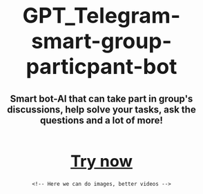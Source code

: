 <div style="display: flex; align-items: center; justify-content: center; height: 80vh;">
  <div style="text-align: center;">
    <!-- Ваше содержимое Markdown -->
    <h1 style="font-size: 3.5em;">GPT_Telegram-smart-group-particpant-bot</h1>
    <h2 style="margin-top: 20px; display: flex;">Smart bot-AI that can take part in group's discussions, help solve your tasks, ask the questions and a lot of more!</h2>
    <h1 style="margin-top: 60px; font-size: 2.6em; text-decoration: none; color= black;"><a href="https://t.me/SmartGroupParticipant_bot">Try now</a></h1>

    <!-- Here we can do images, better videos -->
  </div>
</div>


<!-- #  <p position=relative top=50% transform=translateY(-50%) style="margin-bottom: 3em;" >GPT_Telegram-smart-group-particpant-bot</p>
 
 
## Smart bot-AI that can take part in group's discussions, help solve your tasks, ask the questions and a lot of more!
 
 
 
 
 
# [Try Now](https://t.me/SmartGroupParticipant_bot)

<!--   position: relative;
  top: 50%;
  transform: translateY(-50%); -->

